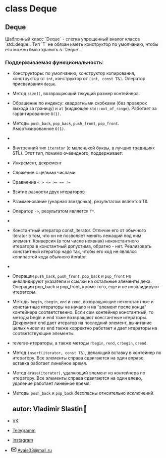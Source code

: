 # class Deque

<h2>Deque</h2>
Шаблонный класс `Deque<T>` -  слегка упрощенный аналог класса `std::deque<T>`. Тип `T` не обязан иметь конструктор по умолчанию, чтобы его можно было хранить в `Deque`.
<h3>Поддерживаемая функциональность:</h3>


+ Конструкторы: по умолчанию, конструктор копирования, конструктор от `int`, конструктор от `(int, const T&)`. Оператор присваивания `deque`.
+ Метод `size()`, возвращающий текущий размер контейнера.
+ Обращение по индексу: квадратными скобками (без проверок выхода за границу) и `at` (кидающее `std::out_of_range`). Работает за гарантированное `O(1)`.
+ Методы `push_back`, `pop_back`, `push_front`, `pop_front`. Амортизированное `O(1)`.
+ 
+ Внутренний тип `iterator` (с маленькой буквы, в лучших традициях STL). Этот тип, помимо очевидного, поддерживает:
+ Инкремент, декремент
+ Сложение с целыми числами
+ Сравнение `< > <= >= == !=`
+ Взятие разности двух итераторов
+ Разыменование (унарная звездочка), результатом является T&
+ Оператор `->`, результатом является `T*`.
+ 
+ Константный итератор const_iterator. Отличие его от обычного iterator в том, что он не позволяет менять лежащий под ним элемент. Конверсия (в том числе неявная) неконстантного итератора в константный допустима, обратно - нет. Реализовать константный итератор надо так, чтобы его код не являлся копипастой кода обычного iterator.
+ 
+ Операции `push_back`, `push_front`, `pop_back` и `pop_front` не инвалидируют указатели и ссылки на остальные элементы дека. Операции pop_back и pop_front, кроме того, еще и не инвалидируют итераторы.
+ Методы `begin`, `cbegin`, `end` и `cend`, возвращающие неконстантные и константные итераторы на начало и на “элемент после конца” контейнера соответственно. Если сам контейнер константный, то методы begin и end тоже возвращают константные итераторы. Декремент end дает итератор на последний элемент, вычитание целых чисел из end также корректно работает и дает итераторы на соответствующие элементы.
+ reverse-итераторы, а также методы `rbegin`, `rend`, `crbegin`, `crend`.
+ Метод `insert(iterator, const T&)`, делающий вставку в контейнер по итератору. Все элементы справа сдвигаются на один вправо, вставка работает линейное время.
+ Метод `erase(iterator)`, удаляющий элемент из контейнера по итератору. Все элементы справа сдвигаются на один влево, удаление работает линейное время.
+ Методы `push_back` и `pop_back` безопасны отнсительно исключений.
   <h2>autor: Vladimir Slastin🤙</h2>

+ [VK](https://vk.com/vovchik1902)
+ [Telegramm](https://www.t.me/SlastinVA)
+ [Instagram](https://www.instagram.com/dreaminngman)
<li itemprop="email" aria-label="Email: Avais03@mail.ru" class="vcard-detail pt-1 css-truncate css-truncate-target "><svg class="octicon octicon-mail" viewBox="0 0 16 16" version="1.1" width="16" height="16" aria-hidden="true"><path fill-rule="evenodd" d="M1.75 2A1.75 1.75 0 000 3.75v.736a.75.75 0 000 .027v7.737C0 13.216.784 14 1.75 14h12.5A1.75 1.75 0 0016 12.25v-8.5A1.75 1.75 0 0014.25 2H1.75zM14.5 4.07v-.32a.25.25 0 00-.25-.25H1.75a.25.25 0 00-.25.25v.32L8 7.88l6.5-3.81zm-13 1.74v6.441c0 .138.112.25.25.25h12.5a.25.25 0 00.25-.25V5.809L8.38 9.397a.75.75 0 01-.76 0L1.5 5.809z"></path></svg>
          <a class="u-email Link--primary " href="mailto:Avais03@mail.ru">Avais03@mail.ru</a>
</li>
